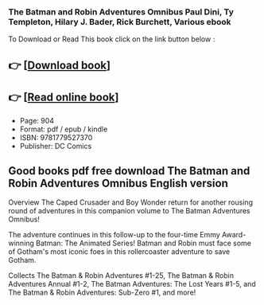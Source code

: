 ### The Batman and Robin Adventures Omnibus Paul Dini, Ty Templeton, Hilary J. Bader, Rick Burchett, Various ebook

To Download or Read This book click on the link button below :

## 👉  [**[Download book](http://filesbooks.info/download.php?group=book&from=github.com&id=713954&lnk=1066 "Download book")**]

## 👉  [**[Read online book](http://filesbooks.info/download.php?group=book&from=github.com&id=713954&lnk=1066 "Read online book")**]


* Page: 904
* Format: pdf / epub / kindle
* ISBN: 9781779527370
* Publisher: DC Comics



## Good books pdf free download The Batman and Robin Adventures Omnibus  English version


Overview
The Caped Crusader and Boy Wonder return for another rousing round of adventures in this companion volume to The Batman Adventures Omnibus!
 
 The adventure continues in this follow-up to the four-time Emmy Award-winning Batman: The Animated Series! Batman and Robin must face some of Gotham&#039;s most iconic foes in this rollercoaster adventure to save Gotham.
 
 Collects The Batman &amp; Robin Adventures #1-25, The Batman &amp; Robin Adventures Annual #1-2, The Batman Adventures: The Lost Years #1-5, and The Batman &amp; Robin Adventures: Sub-Zero #1, and more!



